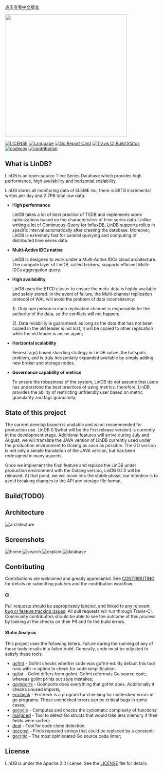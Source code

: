 [点击查看中文版本](/README.cn.md)

<p align="left">
    <img width="400" src="https://github.com/lindb/lindb/wiki/images/readme/lindb_logo.png">
</p>

[![LICENSE](https://img.shields.io/github/license/lindb/lindb)](https://github.com/lindb/lindb/blob/develop/LICENSE)
[![Language](https://img.shields.io/badge/Language-Go-blue.svg)](https://golang.org/)
[![Go Report Card](https://goreportcard.com/badge/github.com/lindb/lindb)](https://goreportcard.com/report/github.com/lindb/lindb)
[![Travis CI Build Status](https://travis-ci.org/lindb/lindb.svg?branch=develop)](https://travis-ci.org/lindb/lindb)
[![codecov](https://codecov.io/gh/lindb/lindb/branch/develop/graph/badge.svg)](https://codecov.io/gh/lindb/lindb)
[![contribution](https://img.shields.io/badge/contributions-welcome-brightgreen.svg?style=flat)](CONTRIBUTING.md)

## What is LinDB?

LinDB is an open-source Time Series Database which provides high performance, high availability and horizontal scalability. 

LinDB stores all monitoring data of ELEME Inc, there is 88TB incremental writes per day and 2.7PB total raw data.

+ __High performance__

  LinDB takes a lot of best practice of TSDB and implements some optimizations based on the characteristics of time series data. 
  Unlike writing a lot of Continuous-Query for InfluxDB, LinDB supports rollup in specific interval automatically after creating the database. 
  Moreover, LinDB is extremely fast for parallel querying and computing of distributed time series data.

+ __Multi-Active IDCs native__

  LinDB is designed to work under a Multi-Active IDCs cloud architecture. The compute layer of LinDB, called brokers, supports efficient Multi-IDCs aggregation query.

+ __High availability__

  LinDB uses the ETCD cluster to ensure the meta-data is highly available and safely stored. 
  In the event of failure, the Multi-channel replication protocol of WAL will avoid the problem of data inconsistency:  

  1). Only one person in each replication channel is responsible for the authority of the data, so the conflicts will not happen;  

  2). Data reliability is guaranteed: as long as the data that has not been copied in the old leader is not lost, it will be copied to other replication while the old leader is online again; 

+ __Horizontal scalability__

  Series(Tags) based sharding strategy in LinDB solves the hotspots problem, and is truly horizontally expanded available by simply adding new broker and storage nodes.
  
+ __Governance capability of metrics__

  To ensure the robustness of the system, LinDB do not assume that users has understood the best practices of using metrics, therefore, LinDB provides the ability of restricting unfriendly user based on metric granularity and tags granularity.

## State of this project

The current develop branch is unstable and is not recommended for production use. LinDB 0.1(what will be the first release version) is currently in the development stage. 
Additional features will arrive during July and August, we will translate the JAVA version of LinDB currently used under the production environment to Golang as soon as possible.
The GO version is not only a simple translation of the JAVA version, but has been redesigned in many aspects.

Once we implement the final feature and replace the LinDB under production environment with the Golang version, LinDB 0.1.0 will be released. At that point, we will move into the stable phase, our intention is to avoid breaking changes to the API and storage file format.

## Build(TODO)

## Architecture

![architecture](https://github.com/lindb/lindb/wiki/images/readme/lindb_architecture.jpg)

## Screenshots
![home](https://github.com/lindb/lindb/wiki/images/readme/home.png)
![search](https://github.com/lindb/lindb/wiki/images/readme/search.png)
![explain](https://github.com/lindb/lindb/wiki/images/readme/explain.png)
![database](https://github.com/lindb/lindb/wiki/images/readme/database.png)

## Contributing

Contributions are welcomed and greatly appreciated. See [CONTRIBUTING](CONTRIBUTING.md) for details on submitting patches and the contribution workflow.

#### CI 
Pull requests should be appropriately labeled, and linked to any relevant [bug or feature tracking issues](https://github.com/lindb/lindb/issues). 
All pull requests will run through Travis-CI. Community contributors should be able to see the outcome of this process by looking at the checks on their PR and fix the build errors.

#### Static Analysis 
This project uses the following linters. Failure during the running of any of these tools results in a failed build. Generally, code must be adjusted to satisfy these tools.

- [gofmt](https://golang.org/cmd/gofmt/) - Gofmt checks whether code was gofmt-ed. By default this tool runs with -s option to check for code simplification;
- [golint](https://github.com/golang/lint) - Golint differs from gofmt. Gofmt reformats Go source code, whereas golint prints out style mistakes;
- [goimports](https://godoc.org/golang.org/x/tools/cmd/goimports) - Goimports does everything that gofmt does. Additionally it checks unused imports;
- [errcheck](https://github.com/kisielk/errcheck) - Errcheck is a program for checking for unchecked errors in go programs. These unchecked errors can be critical bugs in some cases;
- [gocyclo](https://github.com/alecthomas/gocyclo) - Computes and checks the cyclomatic complexity of functions;
- [maligned](https://github.com/mdempsky/maligned) - Tool to detect Go structs that would take less memory if their fields were sorted;
- [dupl](https://github.com/mibk/dupl) - Tool for code clone detection;
- [goconst](https://github.com/jgautheron/goconst) - Finds repeated strings that could be replaced by a constant;
- [gocritic](https://github.com/go-critic/go-critic) - The most opinionated Go source code linter;

## License

LinDB is under the Apache 2.0 license. See the [LICENSE](LICENSE) file for details.



